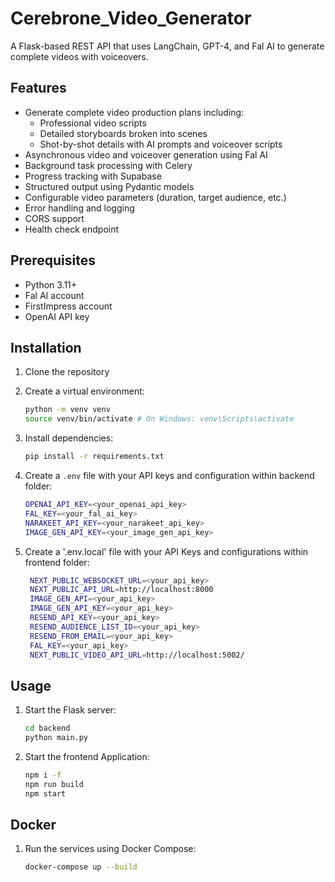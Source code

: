 # Cerebrone_Video_Generator

A Flask-based REST API that uses LangChain, GPT-4, and Fal AI to generate complete videos with voiceovers.

## Features

- Generate complete video production plans including:
  - Professional video scripts
  - Detailed storyboards broken into scenes
  - Shot-by-shot details with AI prompts and voiceover scripts
- Asynchronous video and voiceover generation using Fal AI
- Background task processing with Celery
- Progress tracking with Supabase
- Structured output using Pydantic models
- Configurable video parameters (duration, target audience, etc.)
- Error handling and logging
- CORS support
- Health check endpoint

## Prerequisites

- Python 3.11+
- Fal AI account
- FirstImpress account
- OpenAI API key

## Installation

1. Clone the repository
2. Create a virtual environment:
    ```bash
    python -m venv venv
    source venv/bin/activate # On Windows: venv\Scripts\activate
    ```
3. Install dependencies:
    ```bash
    pip install -r requirements.txt
    ```

4. Create a `.env` file with your API keys and configuration within backend folder:
    ```bash
    OPENAI_API_KEY=<your_openai_api_key>
    FAL_KEY=<your_fal_ai_key>
    NARAKEET_API_KEY=<your_narakeet_api_key>
    IMAGE_GEN_API_KEY=<your_image_gen_api_key>
    ```
5. Create a '.env.local' file with your API Keys and configurations within frontend folder:
   ```bash
    NEXT_PUBLIC_WEBSOCKET_URL=<your_api_key>
    NEXT_PUBLIC_API_URL=http://localhost:8000
    IMAGE_GEN_API=<your_api_key>
    IMAGE_GEN_API_KEY=<your_api_key>
    RESEND_API_KEY=<your_api_key>
    RESEND_AUDIENCE_LIST_ID=<your_api_key>
    RESEND_FROM_EMAIL=<your_api_key>
    FAL_KEY=<your_api_key>
    NEXT_PUBLIC_VIDEO_API_URL=http://localhost:5002/
   ```

## Usage

1. Start the Flask server:
    ```bash
    cd backend
    python main.py
    ```
2. Start the frontend Application:

   ```bash
   npm i -f
   npm run build
   npm start
   ```


## Docker

1. Run the services using Docker Compose:
    ```bash
    docker-compose up --build
    ```




